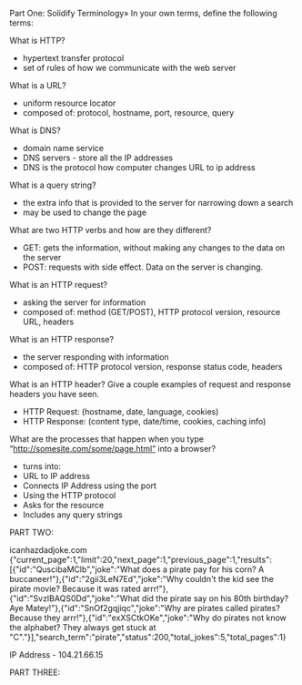 Part One: Solidify Terminology»
In your own terms, define the following terms:

What is HTTP?

- hypertext transfer protocol
- set of rules of how we communicate with the web server

What is a URL?

- uniform resource locator
- composed of: protocol, hostname, port, resource, query

What is DNS?

- domain name service
- DNS servers - store all the IP addresses
- DNS is the protocol how computer changes URL to ip address

What is a query string?

- the extra info that is provided to the server for narrowing down a search
- may be used to change the page

What are two HTTP verbs and how are they different?

- GET: gets the information, without making any changes to the data on the server
- POST: requests with side effect. Data on the server is changing.

What is an HTTP request?

- asking the server for information
- composed of: method (GET/POST), HTTP protocol version, resource URL, headers

What is an HTTP response?

- the server responding with information
- composed of: HTTP protocol version, response status code, headers

What is an HTTP header? Give a couple examples of request and response headers you have seen.

- HTTP Request: (hostname, date, language, cookies)
- HTTP Response: (content type, date/time, cookies, caching info)

What are the processes that happen when you type “http://somesite.com/some/page.html” into a browser?

- turns into:
- URL to IP address
- Connects IP Address using the port
- Using the HTTP protocol
- Asks for the resource
- Includes any query strings

PART TWO:

icanhazdadjoke.com
{"current_page":1,"limit":20,"next_page":1,"previous_page":1,"results":[{"id":"QuscibaMClb","joke":"What does a pirate pay for his corn? A buccaneer!"},{"id":"2gii3LeN7Ed","joke":"Why couldn't the kid see the pirate movie? Because it was rated arrr!"},{"id":"SvzIBAQS0Dd","joke":"What did the pirate say on his 80th birthday? Aye Matey!"},{"id":"SnOf2gqjiqc","joke":"Why are pirates called pirates? Because they arrr!"},{"id":"exXSCtkOKe","joke":"Why do pirates not know the alphabet? They always get stuck at \"C\"."}],"search_term":"pirate","status":200,"total_jokes":5,"total_pages":1}

IP Address - 104.21.66.15

PART THREE:
